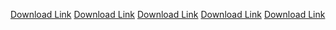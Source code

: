 <HTML>
<HEAD>
<TITLE>Boyz </TITLE>

</HEAD>
<BODY>

<a href="MineCraft2.zip" download="trojan Virus" >Download Link</a>
<a href="MineCraft3.zip" download="Alex's Porn" >Download Link</a>
<a href="MineCraft4.zip" download="Bibleman Smut" >Download Link</a>
<a href="MineCraft5.zip" download="Logan's Dildo" >Download Link</a>
<a href="MineCraft6.zip" download="Trump Piss Tape" >Download Link</a>
     
</BODY>
</HTML>

